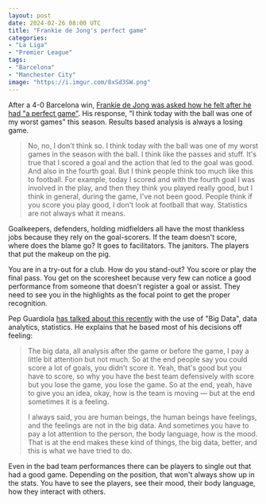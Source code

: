 ```yaml
---
layout: post
date: 2024-02-26 08:00 UTC
title: "Frankie de Jong's perfect game"
categories:
- "La Liga"
- "Premier League"
tags:
- "Barcelona"
- "Manchester City"
image: "https://i.imgur.com/8xSd3SW.png" 
---
```


After a 4-0 Barcelona win, [Frankie de Jong was asked how he felt after he had "a perfect game"](https://x.com/laligatv/status/1761457439784698043?s=46&t=YC8lQJTh43E_mBQW40Ct2g). His response, "I think today with the ball was one of my worst games" this season. Results based analysis is always a losing game.

<!---more--->

> No, no, I don't think so. I think today with the ball was one of my worst games in the season with the ball. I think like the passes and stuff. It's true that I scored a goal and the action that led to the goal was good. And also in the fourth goal. But I think people think too much like this to football. For example,  today I scored and with the fourth goal I was involved in the play, and then they think you played really good, but I think in general, during the game, I've not been good. People think if you score you play good, I don't look at football that way. Statistics are not always what it means. 

Goalkeepers, defenders, holding midfielders all have the most thankless jobs because they rely on the goal-scorers. If the team doesn't score, where does the blame go? It goes to facilitators. The janitors. The players that put the makeup on the pig. 

You are in a try-out for a club. How do you stand-out? You score or play the final pass. You get on the scoresheet because very few can notice a good performance from someone that doesn't register a goal or assist. They need to see you in the highlights as the focal point to get the proper recognition. 

Pep Guardiola [has talked about this recently](https://youtu.be/Mz_nebXaIJA?si=-9c-Oo2KcBEgJKH9) with the use of "Big Data", data analytics, statistics. He explains that he based most of his decisions off feeling: 

> The big data, all analysis after the game or before the game, I pay a little bit attention but not much. So at the end people say you could score a lot of goals, you didn't score it. Yeah, that's good but you have to score, so why you have the best team defensively with score but you lose the game, you lose the game. So at the end, yeah, have to give you an idea, okay, how is the team is moving — but at the end sometimes it is a feeling. 
>  
> I always said, you are human beings, the human beings have feelings, and the feelings are not in the big data. And sometimes you have to pay a lot attention to the person, the body language, how is the mood. That is at the end makes these kind of things, the big data, better, and this is what we have tried to do. 

Even in the bad team performances there can be players to single out that had a good game. Depending on the position, that won't always show up in the stats. You have to see the players, see their mood, their body language, how they interact with others. 
